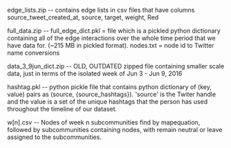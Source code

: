 edge_lists.zip -- contains edge lists in csv files that have columns 
		source_tweet_created_at, source, target, weight, Red

full_data.zip -- full_edge_dict.pkl = file which is a pickled python dictionary containing all of the edge interactions over the whole time period that we have data for. (~215 MB in pickled format).
		nodes.txt = node id to Twitter name conversions

data_3_9jun_dict.zip -- OLD, OUTDATED zipped file containing smaller scale data, just in terms of the isolated week of Jun 3 - Jun 9, 2016


hashtag.pkl -- python pickle file that contains python dictionary of (key, value) pairs as (source, {source_hashtags}). 'source' is the Twiter handle and the value is a set of the unique hashtags that the person has used throughout the timeline of our dataset. 

w[n].csv -- Nodes of week n subcommunities find by mapequation, followed by subcommunities containing nodes, with remain neutral or leave assigned to the subcommunities.
